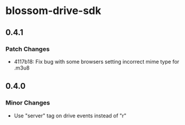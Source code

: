 # blossom-drive-sdk

## 0.4.1

### Patch Changes

- 4117b18: Fix bug with some browsers setting incorrect mime type for .m3u8

## 0.4.0

### Minor Changes

- Use "server" tag on drive events instead of "r"
